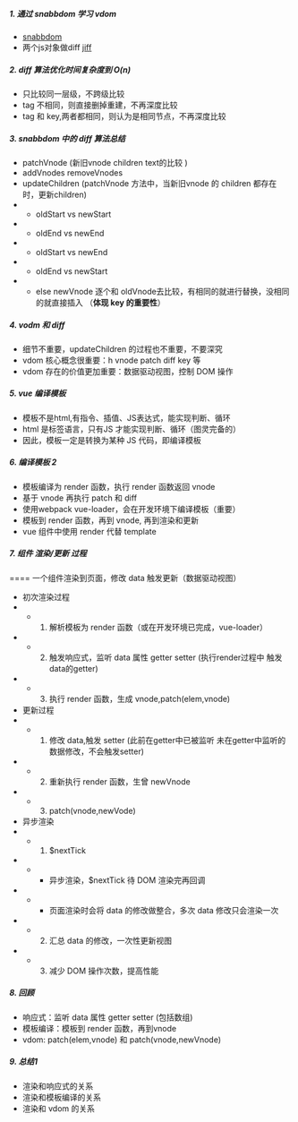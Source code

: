 ##### 1. 通过 snabbdom 学习 vdom
- [snabbdom](https://github.com/snabbdom/snabbdom)
- 两个js对象做diff   [jiff](https://github.com/cujojs/jiff)

##### 2. diff 算法优化时间复杂度到 O(n)
- 只比较同一层级，不跨级比较
- tag 不相同，则直接删掉重建，不再深度比较
- tag 和 key,两者都相同，则认为是相同节点，不再深度比较

##### 3. snabbdom 中的 diff 算法总结
- patchVnode (新旧vnode children text的比较 )
- addVnodes removeVnodes
- updateChildren (patchVnode 方法中，当新旧vnode 的 children 都存在时，更新children)
- - oldStart vs newStart
- - oldEnd vs newEnd
- - oldStart vs newEnd
- - oldEnd vs newStart
- - else newVnode 逐个和 oldVnode去比较，有相同的就进行替换，没相同的就直接插入 （**体现 key 的重要性**）

##### 4. vodm 和 diff
- 细节不重要，updateChildren 的过程也不重要，不要深究
- vdom 核心概念很重要：h vnode patch diff key 等
- vdom 存在的价值更加重要：数据驱动视图，控制 DOM 操作

##### 5. vue 编译模板
- 模板不是html,有指令、插值、JS表达式，能实现判断、循环
- html 是标签语言，只有JS 才能实现判断、循环（图灵完备的）
- 因此，模板一定是转换为某种 JS 代码，即编译模板

##### 6. 编译模板 2
- 模板编译为 render 函数，执行 render 函数返回 vnode
- 基于 vnode 再执行 patch 和 diff
- 使用webpack vue-loader，会在开发环境下编译模板（重要）
- 模板到 render 函数，再到 vnode, 再到渲染和更新
- vue 组件中使用 render 代替 template

##### 7. 组件 渲染/更新 过程
==== 一个组件渲染到页面，修改 data 触发更新（数据驱动视图）
- 初次渲染过程
- - 1. 解析模板为 render 函数（或在开发环境已完成，vue-loader）
- - 2. 触发响应式，监听 data 属性 getter setter (执行render过程中 触发data的getter)
- - 3. 执行 render 函数，生成 vnode,patch(elem,vnode)
- 更新过程
- - 1. 修改 data,触发 setter (此前在getter中已被监听  未在getter中监听的数据修改，不会触发setter)
- - 2. 重新执行 render 函数，生曾 newVnode
- - 3. patch(vnode,newVode)
- 异步渲染
- - 1. $nextTick 
- - - 异步渲染，$nextTick 待 DOM 渲染完再回调
- - - 页面渲染时会将 data 的修改做整合，多次 data 修改只会渲染一次
- - 2. 汇总 data 的修改，一次性更新视图
- - 3. 减少 DOM 操作次数，提高性能

##### 8. 回顾
- 响应式：监听 data 属性 getter setter (包括数组)
- 模板编译：模板到 render 函数，再到vnode
- vdom: patch(elem,vnode) 和 patch(vnode,newVnode)

##### 9. 总结1
- 渲染和响应式的关系
- 渲染和模板编译的关系
- 渲染和 vdom 的关系
